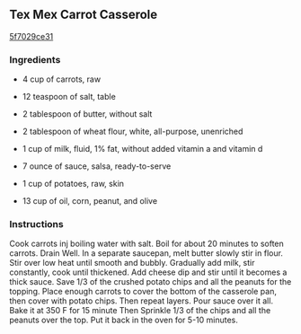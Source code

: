 ## Tex Mex Carrot Casserole

[5f7029ce31](http://www.food.com/recipe/tex-mex-carrot-casserole-256606)

### Ingredients

 - 4 cup of carrots, raw

 - 12 teaspoon of salt, table

 - 2 tablespoon of butter, without salt

 - 2 tablespoon of wheat flour, white, all-purpose, unenriched

 - 1 cup of milk, fluid, 1% fat, without added vitamin a and vitamin d

 - 7 ounce of sauce, salsa, ready-to-serve

 - 1 cup of potatoes, raw, skin

 - 13 cup of oil, corn, peanut, and olive

### Instructions

Cook carrots inj boiling water with salt. Boil for about 20 minutes to soften carrots. Drain Well. In a separate saucepan, melt butter slowly stir in flour. Stir over low heat until smooth and bubbly. Gradually add milk, stir constantly, cook until thickened. Add cheese dip and stir until it becomes a thick sauce. Save 1/3 of the crushed potato chips and all the peanuts for the topping. Place enough carrots to cover the bottom of the casserole pan, then cover with potato chips. Then repeat layers. Pour sauce over it all. Bake it at 350 F for 15 minute Then Sprinkle 1/3 of the chips and all the peanuts over the top. Put it back in the oven for 5-10 minutes.